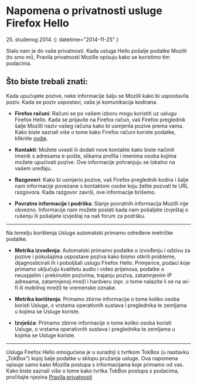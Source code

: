 # Napomena o privatnosti usluge Firefox Hello

25\. studenog 2014\.
{: datetime="2014-11-25" }

Stalo nam je do vaše privatnosti. Kada usluga Hello pošalje podatke Mozilli (to smo mi), Pravila privatnosti Mozille opisuju kako se koristimo tim podacima.

## Što biste trebali znati:

Kada upućujete pozive, neke informacije šalju se Mozilli kako bi uspostavila poziv. Kada se poziv uspostavi, vaša je komunikacija kodirana.

* **Firefox računi**: Računi se po vašem izboru mogu koristiti uz uslugu Firefox Hello.  Kada se prijavite na Firefox račun, vaš Firefox preglednik šalje Mozilli naziv vašeg računa kako bi usmjerila pozive prema vama. Kako biste saznali više o tome kako Firefox računi koriste podatke, kliknite [ovdje](https://www.mozilla.org/en-US/privacy/firefox-cloud/).

* **Kontakti**: Možete uvesti ili dodati nove kontakte kako biste načinili imenik s adresama e-pošte, slikama profila i imenima osoba kojima možete upućivati pozive.  Ove informacije pohranjuju se lokalno na vašem uređaju.

* **Razgovori**: Kako bi usmjerio pozive, vaš Firefox preglednik kodira i šalje nam informacije povezane s kontaktom osobe koju želite pozvati te URL razgovora. Kada razgovor završi, ove informacije brišemo.

* **Povratne informacije i podrška**: Slanje povratnih informacija Mozilli nije obvezno.  Informacije nam možete poslati kada nam pošaljete izvještaj o rušenju ili pošaljete izvještaj na naš forum za podršku.

---------------------------------------

Na temelju korištenja Usluge automatski primamo određene metričke podatke.

* **Metrika izvođenja**: Automatski primamo podatke o izvođenju i odzivu za pozive i pokušajima uspostave poziva kako bismo otkrili probleme, dijagnosticirali ih i poboljšali uslugu Firefox Hello.  Primjerice, podaci koje primamo uključuju kvalitetu audio i video prijenosa, podatke o neuspjelim i prekinutim pozivima, trajanju poziva, zatamnjenim IP adresama, zatamnjenoj mreži i hardveru (npr. o tome nalazite li se na wi-fi ili mobilnoj mreži) te vremenske oznake.

* **Metrika korištenja**: Primamo zbirne informacije o tome koliko osoba koristi Usluge, o vrstama operativnih sustava i preglednika te zemljama u kojima se Usluge koriste.

* **Izvješća**: Primamo zbirne informacije o tome koliko osoba koristi Usluge, o vrstama operativnih sustava i preglednika te zemljama u kojima se Usluge koriste.

---------------------------------------

Usluga Firefox Hello omogućena je u suradnji s tvrtkom TokBox (u nastavku „TokBox”) kojoj šalje podatke u sklopu pružanja usluge.  Ova napomena opisuje samo kako Mozilla postupa s informacijama koje primamo od vas. Kako biste saznali više o tome kako tvrtka TokBox postupa s podacima, pročitajte njezina [Pravila privatnosti]( https://tokbox.com/support/privacy-policy)
